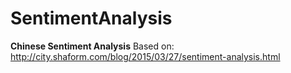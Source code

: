 # SentimentAnalysis
**Chinese Sentiment Analysis**
Based on: http://city.shaform.com/blog/2015/03/27/sentiment-analysis.html

